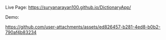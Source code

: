 Live Page: https://suryanarayan100.github.io/DictionaryApp/

Demo:

https://github.com/user-attachments/assets/ed826457-b281-4ed8-b0b2-790af4b83234

